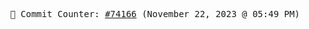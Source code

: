 <p align="center">
    <samp>
        📮 Commit Counter: <a href="https://github.com/Javascript-void0/Javascript-void0/commits/main">#74166</a> (November 22, 2023 @ 05:49 PM)
    </samp>
</p>
